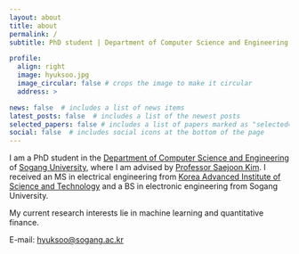 ```yaml
---
layout: about
title: about
permalink: /
subtitle: PhD student | Department of Computer Science and Engineering, Sogang University

profile:
  align: right
  image: hyuksoo.jpg
  image_circular: false # crops the image to make it circular
  address: >

news: false  # includes a list of news items
latest_posts: false  # includes a list of the newest posts
selected_papers: false # includes a list of papers marked as "selected={true}"
social: false  # includes social icons at the bottom of the page
---
```


<!-- You can put a picture in. The code is already in, just name your picture `prof_pic.jpg` and put it in the `assets/img/` folder. -->

<!-- Put your address / P.O. box / other info right below your picture. You can also disable any of these elements by editing `profile` property of the YAML header of your `_pages/about.md`. Edit `_bibliography/papers.bib` and Jekyll will render your [publications page](/al-folio/publications/) automatically. -->

<!-- Link to your social media connections, too. This theme is set up to use [Font Awesome icons](http://fortawesome.github.io/Font-Awesome/) and [Academicons](https://jpswalsh.github.io/academicons/), like the ones below. Add your Facebook, Twitter, LinkedIn, Google Scholar, or just disable all of them. -->

I am a PhD student in the <a href="https://ecs.sogang.ac.kr/ecs/index_new.html" target="_blank" rel="noopener noreferrer">Department of Computer Science and Engineering</a> of <a href="http://wwwe.sogang.ac.kr" target="_blank" rel="noopener noreferrer">Sogang University</a>, where I am advised by <a href="http://fml.sogang.ac.kr/">Professor Saejoon Kim</a>. I received an MS in electrical engineering from <a href="https://www.kaist.ac.kr/en/" target="_blank" rel="noopener noreferrer">Korea Advanced Institute of Science and Technology</a> and a BS in electronic engineering from Sogang University.

My current research interests lie in machine learning and quantitative finance.

E-mail: hyuksoo@sogang.ac.kr
